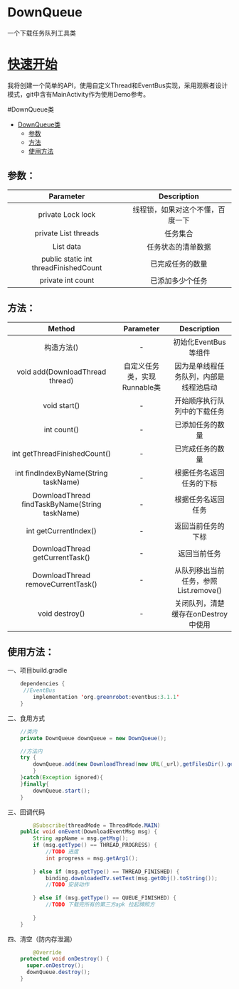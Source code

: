 # DownQueue
一个下载任务队列工具类
# [快速开始](https://github.com/Vurtex/DownQueue)

我将创建一个简单的API，使用自定义Thread和EventBus实现，采用观察者设计模式，git中含有MainActivity作为使用Demo参考。

#DownQueue类


- [DownQueue类](#downqueue类)    
  - [参数](#参数)    
  - [方法](#方法)    
  - [使用方法](#使用方法)

## 参数：

|               Parameter               |           Description            |
| :-----------------------------------: | :------------------------------: |
|           private Lock lock           | 线程锁，如果对这个不懂，百度一下 |
| private List<DownloadThread> threads  |             任务集合             |
|           List<String> data           |        任务状态的清单数据        |
| public static int threadFinishedCount |         已完成任务的数量         |
|           private int count           |         已添加多少个任务         |


## 方法：

|                 Method                          |        Parameter         |               Description               |
| :-------------------------------------:         | :----------------------: | :-------------------------------------: |
|               构造方法()                         |            -             |          初始化EventBus等组件             |
|   void add(DownloadThread thread)               | 自定义任务类，实现Runnable类|   因为是单线程任务队列，内部是线程池启动          |
|   void start()                                  |            -             |   开始顺序执行队列中的下载任务           |
|   int count()                                   |            -             |   已添加任务的数量              |
|   int getThreadFinishedCount()                  |            -             |   已完成任务的数量              |
|   int findIndexByName(String taskName)          |            -             |   根据任务名返回任务的下标      |
|   DownloadThread findTaskByName(String taskName)|            -             |   根据任务名返回任务       |
|   int getCurrentIndex()                         |            -             |   返回当前任务的下标       |
|   DownloadThread getCurrentTask()               |            -             |   返回当前任务       |
|   DownloadThread removeCurrentTask()            |            -             |   从队列移出当前任务，参照List.remove()       |
|   void destroy()                                |            -             |   关闭队列，清楚缓存在onDestroy中使用       |

## 使用方法：

一、项目build.gradle

```java
    dependencies {
     //EventBus
        implementation 'org.greenrobot:eventbus:3.1.1'
    }
```

二、食用方式

```java
    //类内
    private DownQueue downQueue = new DownQueue();

    //方法内
    try {
        downQueue.add(new DownloadThread(new URL(_url),getFilesDir().getAbsolutePath() + 									File.separator +ruantanzhen_apkName + ".apk"));
        }
    }catch(Exception ignored){
    }finally{
        downQueue.start();
    }

```

三、回调代码

```java
 		@Subscribe(threadMode = ThreadMode.MAIN)
    public void onEvent(DownloadEventMsg msg) {
        String appName = msg.getMsg();
        if (msg.getType() == THREAD_PROGRESS) {
          	//TODO 进度
            int progress = msg.getArg1();
           
        } else if (msg.getType() == THREAD_FINISHED) {
            binding.downloadedTv.setText(msg.getObj().toString());
            //TODO 安装动作
          	
        } else if (msg.getType() == QUEUE_FINISHED) {
            //TODO 下载完所有的第三方apk 拉起牌照方
            
        }
    }
```

四、清空（防内存泄漏）

```java
 		@Override
    protected void onDestroy() {
      super.onDestroy();
      downQueue.destroy();
    }
```

